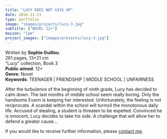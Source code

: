 ```yaml
---
title: "LUCY DOES NOT GIVE UP"
date: 2016-11-21
type: portfolio
image: "images/projects/lucy-3.jpg"
subtitle: ["NOVEL 12+"]
maison: "lpm"
project_images: ["images/projects/lucy-3.jpg"]
---
```


Written by **Sophie Guillou**.   
261 pages, 13*21 cm   
"Lucy" collection, Book 3        
**Public aimed**: 12+   
**Genre**: Novel      
**Keywords**: TEENAGER | FRIENDSHIP | MIDDLE SCHOOL | UNFAIRNESS                

After the turbulence of the beginning of ninth grade, Lucy has decided to calm down. 
The last months of middle school seem really boring. Only the handsome Evann is keeping her interested. 
Unfortunately, the feeling is not reciprocate.
A scandal within the school will turmoil the monotonous daily life. Accused of stealing, a student is threaten to be expelled. Convinced he is innocent, Lucy decides to take his side. A challenge that will allow her to defend a greater cause...       





If you would like to receive further information, please [contact me](mailto:melanie.guillaumin.edition@gmail.com).


